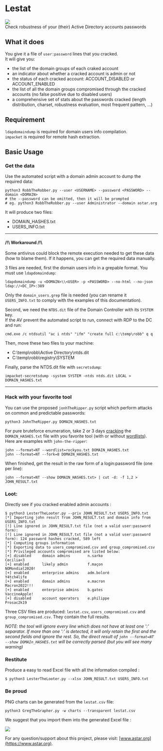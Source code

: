 # Lestat
![](https://3.bp.blogspot.com/-PF5wQWEREK0/U_DS_eJM8nI/AAAAAAAAAVw/ack4TeHRyME/s1600/033.jpg)  
Check robustness of your (their) Active Directory accounts passwords

## What it does
You give it a file of `user:password` lines that you cracked.  
It will give you:
- the list of the domain groups of each craked account
- an indicator about whether a cracked account is admin or not
- the status of each cracked account: ACCOUNT_DISABLED or ACCOUNT_ENABLED
- the list of all the domain groups compromised through the cracked accounts (no false positive due to disabled users)
- a comprehensive set of stats about the passwords cracked (length distribution, charset, robustness evaluation, most frequent pattern, ...)

## Requirement
`ldapdomaindump` is required for domain users info compilation.  
`impacket` is required for remote hash extraction.

## Basic Usage
### Get the data

Use the automated script with a domain admin account to dump the required data:
```
python3 RobbTheRobber.py --user <USERNAME> --password <PASSWORD> --domain <DOMAIN>
# the --password can be omitted, then it will be prompted
# eg. python3 RobbTheRobber.py --user Administrator --domain astar.org
```
It will produce two files:
- DOMAIN_HASHES.txt
- USERS_INFO.txt

---
#### /!\ Workaround /!\

Some antivirus could block the remote execution needed to get these data (how to blame them). If it happens, you can get the required data manually.  

3 files are needed, first the domain users info in a grepable format. You must use `ldapdomaindump`:
```
ldapdomaindump -u <DOMAIN>\\<USER> -p <PASSWORD> --no-html --no-json ldap://<DC_IP>:389
```
Only the `domain_users.grep` file is needed (you can rename it `USERS_INFO.txt` to comply with the examples of this documentation).

Second, we need the `NTDS.dit` file of the Domain Controller with its `SYSTEM` key.  
If the AV prevent the automated script to run, connect with RDP to the DC and run:
```
cmd.exe /c ntdsutil "ac i ntds" "ifm" "create full c:\temp\robb" q q
```
Then, move these two files to your machine:
- C:\temp\robb\Active Directory\ntds.dit
- C:\temp\robb\registry\SYSTEM

Finally, parse the NTDS.dit file with `secretsdump`:
```
impacket-secretsdump -system SYSTEM -ntds ntds.dit LOCAL > DOMAIN_HASHES.txt
```
---

### Hack with your favorite tool

You can use the proposed `jonhTheRipper.py` script which perform attacks on common and predictable passwords:
```
python3 JohnTheRipper.py DOMAIN_HASHES.txt
```

For pure bruteforce enumeration, take 2 or 3 days [cracking](https://github.com/astar-security/Lestat/wiki/Crack_with_john) the `DOMAIN_HASHES.txt` file with you favorite tool (with or without [wordlists](https://github.com/astar-security/Lestat/wiki/GetWordlists)).  
Here are examples with `john-the-ripper`:
```
john --format=NT --wordlist=rockyou.txt DOMAIN_HASHES.txt
john --format=NT --fork=8 DOMAIN_HASHES.txt
```

When finished, get the result in the raw form of a login:password file (one per line):
```
john --format=NT --show DOMAIN_HASHES.txt> | cut -d: -f 1,2 > JOHN_RESULT.txt
```

### Loot:
Directly see if you cracked enabled admin accounts :
```
$ python3 LesterTheLooter.py --priv JOHN_RESULT.txt USERS_INFO.txt
[*] Importing john result from JOHN_RESULT.txt and domain info from USERS_INFO.txt
[!] Line ignored in JOHN_RESULT.txt file (not a valid user:password form): 
[!] Line ignored in JOHN_RESULT.txt file (not a valid user:password form): 124 password hashes cracked, 589 left
[*] Computing groups information
[*] Exporting data to users_compromised.csv and group_compromised.csv
[*] Privileged accounts compromised are listed below:
[+]	disabled     domain admins        n.sarko                  Cecilia<3
[+]	enabled      likely admin         f.maçon                  NOMondial2020!
[+]	enabled      enterprise admins    adm.boloré               Y4tch4life
[+]	enabled      domain admins        e.macron                 Macron2022!!!
[+]	enabled      enterprise admins    b.gates                  VaccineApple!
[+]	disabled     account operators    e.philippe               Prosac2k19
```
Three CSV files are produced: `lestat.csv`, `users_compromised.csv` and `group_compromised.csv`. They contain the full results.

_NOTE: the tool will ignore every line which does not have at least one ':' separator. If more than one ':' is detected, it will only retain the first and the second fields and ignore the rest. So, the direct result of `john --format=NT --show DOMAIn_HASHES.txt` will be correctly parsed (but you will see many warning)_

### Restitute

Produce a easy to read Excel file with all the information compiled :

```
$ python3 LesterTheLooter.py --xlsx JOHN_RESULT.txt USERS_INFO.txt
```

### Be proud
PNG charts can be generated from the `lestat.csv` file:  
```
python3 GregTheGrapher.py -w charts --transparent lestat.csv 
```

We suggest that you import them into the generated Excel file :

![](https://camo.githubusercontent.com/aa8c35cdb071322f9c0e0d3c0dae9d5bef295cfabaa01115159e640badafffde/68747470733a2f2f626f6e6e792e61737461722e6f72672f6578616d706c655f6c65737461742e706e67)

For any question/support about this project, please visit: [www.astar.org](https://www.astar.org).
